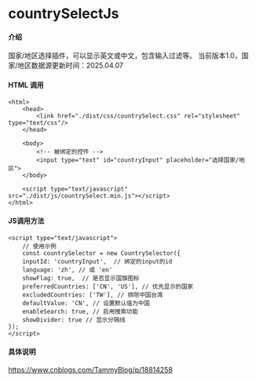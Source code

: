 # countrySelectJs

#### 介绍
国家/地区选择插件，可以显示英文或中文，包含输入过滤等。
当前版本1.0，国家/地区数据源更新时间：2025.04.07

#### HTML 调用
	<html>
		<head>
			<link href="./dist/css/countrySelect.css" rel="stylesheet" type="text/css"/>
		</head>

		<body>
			<!-- 被绑定的控件 -->
			<input type="text" id="countryInput" placeholder="选择国家/地区">
		</body>

		<script type="text/javascript" src="./dist/js/countrySelect.min.js"></script>
	</html>

#### JS调用方法

	<script type="text/javascript">
		// 使用示例
		const countrySelector = new CountrySelector({
	    inputId: 'countryInput',  // 绑定的input的id
	    language: 'zh', // 或 'en'
	    showFlag: true,  // 是否显示国旗图标
	    preferredCountries: ['CN', 'US'], // 优先显示的国家
	    excludedCountries: ['TW'], // 排除中国台湾
	    defaultValue: 'CN', // 设置默认值为中国
	    enableSearch: true, // 启用搜索功能
	    showDivider: true // 显示分隔线
  	});
	</script>

#### 具体说明
https://www.cnblogs.com/TammyBlog/p/18814258
